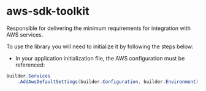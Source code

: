 # aws-sdk-toolkit
Responsible for delivering the minimum requirements for integration with AWS services.

To use the library you will need to initialize it by following the steps below:

* In your application initialization file, the AWS configuration must be referenced:

```csharp
builder.Services
    .AddAwsDefaultSettings(builder.Configuration, builder.Environment);
```